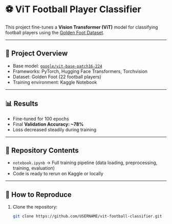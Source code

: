 # ⚽ ViT Football Player Classifier

This project fine-tunes a **Vision Transformer (ViT)** model for classifying football players using the [Golden Foot Dataset](https://huggingface.co/datasets/aaronqg/golden-foot-football-players).

---

## 🚀 Project Overview
- Base model: [`google/vit-base-patch16-224`](https://huggingface.co/google/vit-base-patch16-224)
- Frameworks: PyTorch, Hugging Face Transformers, Torchvision
- Dataset: Golden Foot (22 football players)
- Training environment: Kaggle Notebook

---

## 📊 Results
- Fine-tuned for 100 epochs
- Final **Validation Accuracy: ~78%**
- Loss decreased steadily during training

---

## 📂 Repository Contents
- `notebook.ipynb` → Full training pipeline (data loading, preprocessing, training, evaluation)
- Code is ready to rerun on Kaggle or locally

---

## 🔄 How to Reproduce
1. Clone the repository:
   ```bash
   git clone https://github.com/USERNAME/vit-football-classifier.git
